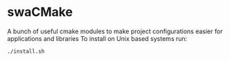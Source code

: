 # swaCMake
A bunch of useful cmake modules to make project configurations easier for applications and libraries
To install on Unix based systems run:
```code
./install.sh
```
